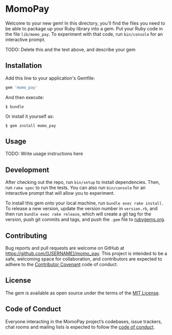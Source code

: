 # MomoPay

Welcome to your new gem! In this directory, you'll find the files you need to be able to package up your Ruby library into a gem. Put your Ruby code in the file `lib/momo_pay`. To experiment with that code, run `bin/console` for an interactive prompt.

TODO: Delete this and the text above, and describe your gem

## Installation

Add this line to your application's Gemfile:

```ruby
gem 'momo_pay'
```

And then execute:

    $ bundle

Or install it yourself as:

    $ gem install momo_pay

## Usage

TODO: Write usage instructions here

## Development

After checking out the repo, run `bin/setup` to install dependencies. Then, run `rake spec` to run the tests. You can also run `bin/console` for an interactive prompt that will allow you to experiment.

To install this gem onto your local machine, run `bundle exec rake install`. To release a new version, update the version number in `version.rb`, and then run `bundle exec rake release`, which will create a git tag for the version, push git commits and tags, and push the `.gem` file to [rubygems.org](https://rubygems.org).

## Contributing

Bug reports and pull requests are welcome on GitHub at https://github.com/[USERNAME]/momo_pay. This project is intended to be a safe, welcoming space for collaboration, and contributors are expected to adhere to the [Contributor Covenant](http://contributor-covenant.org) code of conduct.

## License

The gem is available as open source under the terms of the [MIT License](https://opensource.org/licenses/MIT).

## Code of Conduct

Everyone interacting in the MomoPay project’s codebases, issue trackers, chat rooms and mailing lists is expected to follow the [code of conduct](https://github.com/[USERNAME]/momo_pay/blob/master/CODE_OF_CONDUCT.md).
